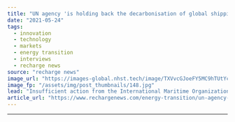 ```yaml
---
title: "UN agency 'is holding back the decarbonisation of global shipping', says industry expert"
date: "2021-05-24"
tags: 
  - innovation
  - technology
  - markets
  - energy transition
  - interviews
  - recharge news
source: "recharge news"
image_url: "https://images-global.nhst.tech/image/TXVvcGJoeFY5MC9hTUtYcGdJSnVLbTFlOVpwbk5VbWJVQzAwemFWOVlEaz0=/nhst/binary/8626329f6918405418f6424e026e85a0"
image_fp: "/assets/img/post_thumbnails/148.jpg"
lead: "Insufficient action from the International Maritime Organization is preventing shipping companies from developing clean fuels strategies, says Tristan Smith"
article_url: "https://www.rechargenews.com/energy-transition/un-agency-is-holding-back-the-decarbonisation-of-global-shipping-says-industry-expert/2-1-1014792"
---
```


---
